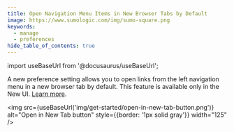 ```yaml
---
title: Open Navigation Menu Items in New Browser Tabs by Default
image: https://www.sumologic.com/img/sumo-square.png
keywords:
  - manage
  - preferences
hide_table_of_contents: true    
---
```


import useBaseUrl from '@docusaurus/useBaseUrl';

A new preference setting allows you to open links from the left navigation menu in a new browser tab by default. This feature is available only in the New UI. [Learn more](/docs/get-started/account-settings-preferences/#navigation).

<img src={useBaseUrl('img/get-started/open-in-new-tab-button.png')} alt="Open in New Tab button" style={{border: '1px solid gray'}} width="125" />
